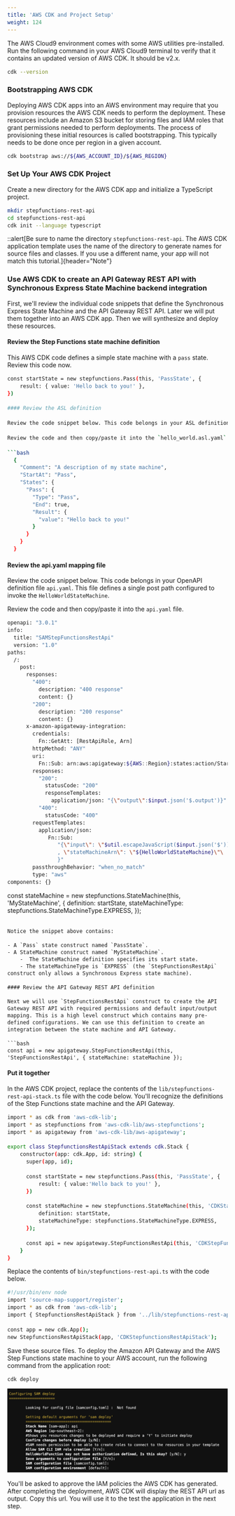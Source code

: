 ```yaml
---
title: 'AWS CDK and Project Setup'
weight: 124
---
```


The AWS Cloud9 environment comes with some AWS utilities pre-installed. Run the following command in your AWS Cloud9 terminal to verify that it contains an updated version of AWS CDK. It should be v2.x.

```bash
cdk --version
```

### Bootstrapping AWS CDK

Deploying AWS CDK apps into an AWS environment may require that you provision resources the AWS CDK needs to perform the deployment. These resources include an Amazon S3 bucket for storing files and IAM roles that grant permissions needed to perform deployments. The process of provisioning these initial resources is called bootstrapping. This typically needs to be done once per region in a given account.

```bash
cdk bootstrap aws://${AWS_ACCOUNT_ID}/${AWS_REGION}
```

### Set Up Your AWS CDK Project

Create a new directory for the AWS CDK app and initialize a TypeScript project.

```bash
mkdir stepfunctions-rest-api
cd stepfunctions-rest-api
cdk init --language typescript
```

::alert[Be sure to name the directory `stepfunctions-rest-api`. The AWS CDK application template uses the name of the directory to generate names for source files and classes. If you use a different name, your app will not match this tutorial.]{header="Note"}

### Use AWS CDK to create an API Gateway REST API with Synchronous Express State Machine backend integration

First, we'll review the individual code snippets that define the Synchronous Express State Machine and the API Gateway REST API. Later we will put them together into an AWS CDK app. Then we will synthesize and deploy these resources. 

#### Review the Step Functions state machine definition

This AWS CDK code defines a simple state machine with a `pass` state. Review this code now.

```bash
const startState = new stepfunctions.Pass(this, 'PassState', {
    result: { value: 'Hello back to you!' },
})

#### Review the ASL definition

Review the code snippet below. This code belongs in your ASL definition file `hello_world.asl.yaml`. This workflow contains a single `Pass` state and returns the value "Hello back to you!".

Review the code and then copy/paste it into the `hello_world.asl.yaml` file.

```bash
  {
    "Comment": "A description of my state machine",
    "StartAt": "Pass",
    "States": {
      "Pass": {
        "Type": "Pass",
        "End": true,
        "Result": {
          "value": "Hello back to you!"
        }
      }
    }
  }
```

#### Review the api.yaml mapping file

Review the code snippet below. This code belongs in your OpenAPI definition file `api.yaml`. This file defines a single post path configured to invoke the `HelloWorldStateMachine`.

Review the code and then copy/paste it into the `api.yaml` file.

```bash
openapi: "3.0.1"
info:
  title: "SAMStepFunctionsRestApi"
  version: "1.0"
paths:
  /:
    post:
      responses:
        "400":
          description: "400 response"
          content: {}
        "200":
          description: "200 response"
          content: {}
      x-amazon-apigateway-integration:
        credentials: 
          Fn::GetAtt: [RestApiRole, Arn]
        httpMethod: "ANY"
        uri: 
          Fn::Sub: arn:aws:apigateway:${AWS::Region}:states:action/StartSyncExecution
        responses:
          "200":
            statusCode: "200"
            responseTemplates:
              application/json: "{\"output\":$input.json('$.output')}"
          "400":
            statusCode: "400"
        requestTemplates:
          application/json: 
             Fn::Sub:
                "{\"input\": \"$util.escapeJavaScript($input.json('$'))\"\
                , \"stateMachineArn\": \"${HelloWorldStateMachine}\"\
                }"
        passthroughBehavior: "when_no_match"
        type: "aws"
components: {}
```

const stateMachine = new stepfunctions.StateMachine(this, 'MyStateMachine', {
    definition: startState,
    stateMachineType: stepfunctions.StateMachineType.EXPRESS,
});
```

Notice the snippet above contains:

- A `Pass` state construct named `PassState`. 
- A StateMachine construct named `MyStateMachine`.
    -  The StateMachine definition specifies its start state.
    - The stateMachineType is `EXPRESS` (the `StepFunctionsRestApi` construct only allows a Synchronous Express state machine).

#### Review the API Gateway REST API definition

Next we will use `StepFunctionsRestApi` construct to create the API Gateway REST API with required permissions and default input/output mapping. This is a high level construct which contains many pre-defined configurations. We can use this definition to create an integration between the state machine and API Gateway.

```bash
const api = new apigateway.StepFunctionsRestApi(this, 'StepFunctionsRestApi', { stateMachine: stateMachine });
```

#### Put it together

In the AWS CDK project, replace the contents of the `lib/stepfunctions-rest-api-stack.ts` file with the code below. You'll recognize the definitions of the Step Functions state machine and the API Gateway.

```bash
import * as cdk from 'aws-cdk-lib';
import * as stepfunctions from 'aws-cdk-lib/aws-stepfunctions';
import * as apigateway from 'aws-cdk-lib/aws-apigateway';

export class StepfunctionsRestApiStack extends cdk.Stack {
    constructor(app: cdk.App, id: string) {
      super(app, id);

      const startState = new stepfunctions.Pass(this, 'PassState', {
          result: { value:'Hello back to you!' },
      })

      const stateMachine = new stepfunctions.StateMachine(this, 'CDKStateMachine', {
          definition: startState,
          stateMachineType: stepfunctions.StateMachineType.EXPRESS,
      });

      const api = new apigateway.StepFunctionsRestApi(this, 'CDKStepFunctionsRestApi', { stateMachine: stateMachine });
    }
}
```

Replace the contents of `bin/stepfunctions-rest-api.ts` with the code below.

```bash
#!/usr/bin/env node
import 'source-map-support/register';
import * as cdk from 'aws-cdk-lib';
import { StepfunctionsRestApiStack } from '../lib/stepfunctions-rest-api-stack';

const app = new cdk.App();
new StepfunctionsRestApiStack(app, 'CDKStepfunctionsRestApiStack');
```

Save these source files. To deploy the Amazon API Gateway and the AWS Step Functions state machine to your AWS account, run the following command from the application root:
```bash
cdk deploy
```
![AWS CDK diagram](/static/img/module-10/sam-deploy.png)

You'll be asked to approve the IAM policies the AWS CDK has generated. After completing the deployment, AWS CDK will display the REST API url as output. Copy this url. You will use it to the test the application in the next step.
